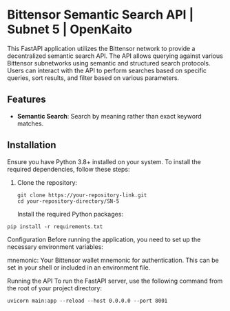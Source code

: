 # Bittensor Semantic Search API | Subnet 5 | OpenKaito

This FastAPI application utilizes the Bittensor network to provide a decentralized semantic search API. The API allows querying against various Bittensor subnetworks using semantic and structured search protocols. Users can interact with the API to perform searches based on specific queries, sort results, and filter based on various parameters.

## Features

- **Semantic Search**: Search by meaning rather than exact keyword matches.


## Installation

Ensure you have Python 3.8+ installed on your system. To install the required dependencies, follow these steps:

1. Clone the repository:
   ```
   git clone https://your-repository-link.git
   cd your-repository-directory/SN-5
   ```
   Install the required Python packages:
```
pip install -r requirements.txt
```

Configuration
Before running the application, you need to set up the necessary environment variables:

mnemonic: Your Bittensor wallet mnemonic for authentication.
This can be set in your shell or included in an environment file.

Running the API
To run the FastAPI server, use the following command from the root of your project directory:
```
uvicorn main:app --reload --host 0.0.0.0 --port 8001

```
